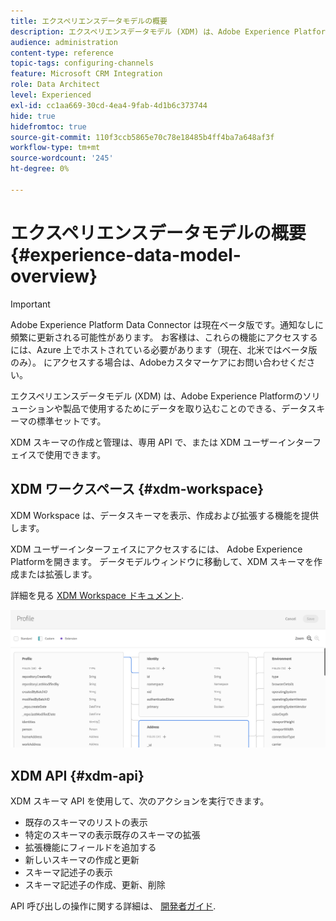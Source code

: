 ```yaml
---
title: エクスペリエンスデータモデルの概要
description: エクスペリエンスデータモデル (XDM) は、Adobe Experience Platformのソリューションや製品で使用するためにデータを取り込むことのできる、データスキーマの標準セットです。
audience: administration
content-type: reference
topic-tags: configuring-channels
feature: Microsoft CRM Integration
role: Data Architect
level: Experienced
exl-id: cc1aa669-30cd-4ea4-9fab-4d1b6c373744
hide: true
hidefromtoc: true
source-git-commit: 110f3ccb5865e70c78e18485b4ff4ba7a648af3f
workflow-type: tm+mt
source-wordcount: '245'
ht-degree: 0%

---
```


# エクスペリエンスデータモデルの概要 {#experience-data-model-overview}

>[!IMPORTANT]
>
>Adobe Experience Platform Data Connector は現在ベータ版です。通知なしに頻繁に更新される可能性があります。 お客様は、これらの機能にアクセスするには、Azure 上でホストされている必要があります（現在、北米ではベータ版のみ）。 にアクセスする場合は、Adobeカスタマーケアにお問い合わせください。

エクスペリエンスデータモデル (XDM) は、Adobe Experience Platformのソリューションや製品で使用するためにデータを取り込むことのできる、データスキーマの標準セットです。

XDM スキーマの作成と管理は、専用 API で、または XDM ユーザーインターフェイスで使用できます。

## XDM ワークスペース {#xdm-workspace}

XDM Workspace は、データスキーマを表示、作成および拡張する機能を提供します。

XDM ユーザーインターフェイスにアクセスするには、 Adobe Experience Platformを開きます。 データモデルウィンドウに移動して、XDM スキーマを作成または拡張します。

詳細を見る [XDM Workspace ドキュメント](https://experienceleague.adobe.com/docs/experience-platform/xdm/api/getting-started.html).

![](assets/aep_xdmworkspace.png)

## XDM API {#xdm-api}

XDM スキーマ API を使用して、次のアクションを実行できます。

* 既存のスキーマのリストの表示
* 特定のスキーマの表示既存のスキーマの拡張
* 拡張機能にフィールドを追加する
* 新しいスキーマの作成と更新
* スキーマ記述子の表示
* スキーマ記述子の作成、更新、削除

API 呼び出しの操作に関する詳細は、 [開発者ガイド](https://experienceleague.adobe.com/docs/experience-platform/xdm/api/getting-started.html).
